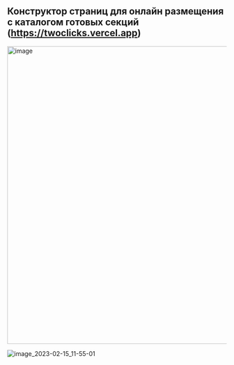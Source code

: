 ## Конструктор страниц для онлайн размещения с каталогом готовых секций (https://twoclicks.vercel.app)

<img width="685" alt="image" src="https://user-images.githubusercontent.com/71494201/218979293-7dfd4028-4a2e-4322-8d07-ce1b20233276.png">

![image_2023-02-15_11-55-01](https://user-images.githubusercontent.com/71494201/218980246-0a44a180-f81e-4b17-b066-41d6fe518763.png)

